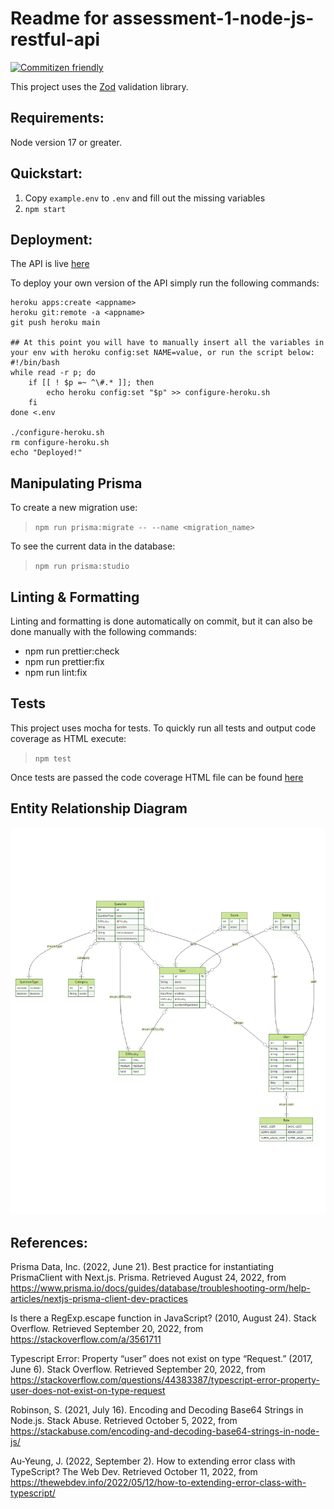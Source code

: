 # Readme for assessment-1-node-js-restful-api

[![Commitizen friendly](https://img.shields.io/badge/commitizen-friendly-brightgreen.svg)](http://commitizen.github.io/cz-cli/)

This project uses the [Zod](https://zod.dev/) validation library.

## Requirements:
Node version 17 or greater.

## Quickstart:
1. Copy `example.env` to `.env` and fill out the missing variables
2. `npm start`

## Deployment:
The API is live [here](https://node-js-restful-api-gevis1.herokuapp.com/api/v2)

To deploy your own version of the API simply run the following commands:
```shell
heroku apps:create <appname>
heroku git:remote -a <appname>
git push heroku main

## At this point you will have to manually insert all the variables in your env with heroku config:set NAME=value, or run the script below:
#!/bin/bash
while read -r p; do
    if [[ ! $p =~ ^\#.* ]]; then
        echo heroku config:set "$p" >> configure-heroku.sh
    fi
done <.env

./configure-heroku.sh
rm configure-heroku.sh
echo "Deployed!"
```


## Manipulating Prisma
To create a new migration use: 
> `npm run prisma:migrate -- --name <migration_name>`

To see the current data in the database:
> `npm run prisma:studio`

## Linting & Formatting
Linting and formatting is done automatically on commit,
but it can also be done manually with the following commands:
*  npm run prettier:check
*  npm run prettier:fix
*  npm run lint:fix

## Tests
This project uses mocha for tests.
To quickly run all tests and output code coverage as HTML execute:
> `npm test`

Once tests are passed the code coverage HTML file can be found [here](./coverage/index.html)

## Entity Relationship Diagram
![](./prisma/v2/ERD.png)

## References:
Prisma Data, Inc. (2022, June 21). Best practice for instantiating PrismaClient with Next.js. Prisma. Retrieved August 24, 2022, from https://www.prisma.io/docs/guides/database/troubleshooting-orm/help-articles/nextjs-prisma-client-dev-practices

Is there a RegExp.escape function in JavaScript? (2010, August 24). Stack Overflow. Retrieved September 20, 2022, from https://stackoverflow.com/a/3561711

Typescript Error: Property “user” does not exist on type “Request.” (2017, June 6). Stack Overflow. Retrieved September 20, 2022, from https://stackoverflow.com/questions/44383387/typescript-error-property-user-does-not-exist-on-type-request

Robinson, S. (2021, July 16). Encoding and Decoding Base64 Strings in Node.js. Stack Abuse. Retrieved October 5, 2022, from https://stackabuse.com/encoding-and-decoding-base64-strings-in-node-js/

Au-Yeung, J. (2022, September 2). How to extending error class with TypeScript? The Web Dev. Retrieved October 11, 2022, from https://thewebdev.info/2022/05/12/how-to-extending-error-class-with-typescript/
